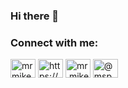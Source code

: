 ### Hi there 👋

<h3 align="left">Connect with me:</h3>
<p align="left">
<a href="https://twitter.com/mrmikespade" target="blank"><img align="center" src="https://raw.githubusercontent.com/rahuldkjain/github-profile-readme-generator/master/src/images/icons/Social/twitter.svg" alt="mrmikespade" height="30" width="40" /></a>
<a href="https://linkedin.com/in/https://www.linkedin.com/in/mikespade/" target="blank"><img align="center" src="https://raw.githubusercontent.com/rahuldkjain/github-profile-readme-generator/master/src/images/icons/Social/linked-in-alt.svg" alt="https://www.linkedin.com/in/mikespade/" height="30" width="40" /></a>
<a href="https://instagram.com/mr.mikespade" target="blank"><img align="center" src="https://raw.githubusercontent.com/rahuldkjain/github-profile-readme-generator/master/src/images/icons/Social/instagram.svg" alt="mr.mikespade" height="30" width="40" /></a>
<a href="https://hashnode.com/@mspade" target="blank"><img align="center" src="https://raw.githubusercontent.com/rahuldkjain/github-profile-readme-generator/master/src/images/icons/Social/hashnode.svg" alt="@mspade" height="30" width="40" /></a>
</p>

<!--
**merhmood/merhmood** is a ✨ _special_ ✨ repository because its `README.md` (this file) appears on your GitHub profile.

Here are some ideas to get you started:

- 🔭 I’m currently working on ...
- 🌱 I’m currently learning ...
- 👯 I’m looking to collaborate on ...
- 🤔 I’m looking for help with ...
- 💬 Ask me about ...
- 📫 How to reach me: ...
- 😄 Pronouns: ...
- ⚡ Fun fact: ...
-->
